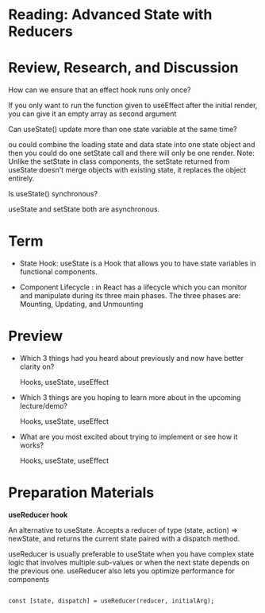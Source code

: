 # Reading: Advanced State with Reducers

# Review, Research, and Discussion


How can we ensure that an effect hook runs only once?

  
  If you only want to run the function given to useEffect after the initial render, you can give it an empty array as second argument

Can useState() update more than one state variable at the same time?

  ou could combine the loading state and data state into one state object and then you could do one setState call and there will only be one render. Note: Unlike the setState in class components, the setState returned from useState doesn't merge objects with existing state, it replaces the object entirely.

Is useState() synchronous?

 useState and setState both are asynchronous.



# Term

* State Hook: useState is a Hook that allows you to have state variables in functional components.

* Component Lifecycle : in React has a lifecycle which you can monitor and manipulate during its three main phases. The three phases are: Mounting, Updating, and Unmounting


# Preview

* Which 3 things had you heard about previously and now have better clarity on?

  Hooks, useState, useEffect
* Which 3 things are you hoping to learn more about in the upcoming lecture/demo?
 
  Hooks, useState, useEffect

* What are you most excited about trying to implement or see how it works?

  Hooks, useState, useEffect


# Preparation Materials

**useReducer hook**

An alternative to useState. Accepts a reducer of type (state, action) => newState, and returns the current state paired with a dispatch method.

useReducer is usually preferable to useState when you have complex state logic that involves multiple sub-values or when the next state depends on the previous one. useReducer also lets you optimize performance for components

```html 

const [state, dispatch] = useReducer(reducer, initialArg);
```